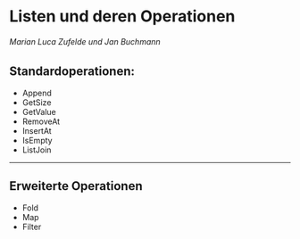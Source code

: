 # Listen und deren Operationen
###### Marian Luca Zufelde und Jan Buchmann
## Standardoperationen:
- Append
- GetSize
- GetValue
- RemoveAt
- InsertAt
- IsEmpty
- ListJoin

---

## Erweiterte Operationen
- Fold
- Map
- Filter

